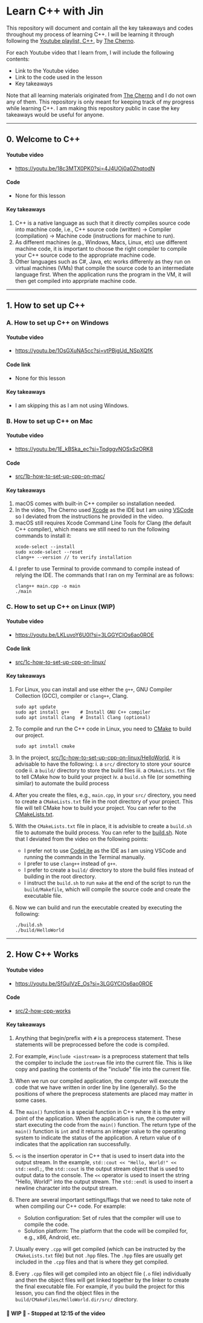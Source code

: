 # Learn C++ with Jin

This repository will document and contain all the key takeaways and codes throughout my process of learning C++.
I will be learning it through following the [Youtube playlist, C++](https://youtube.com/playlist?list=PLlrATfBNZ98dudnM48yfGUldqGD0S4FFb&si=eAUec1IBcU8OovFy), by [The Cherno](https://www.youtube.com/channel/UCQ-W1KE9EYfdxhL6S4twUNw).

For each Youtube video that I learn from, I will include the following contents:
- Link to the Youtube video
- Link to the code used in the lesson
- Key takeaways

Note that all learning materials originated from [The Cherno](https://www.youtube.com/channel/UCQ-W1KE9EYfdxhL6S4twUNw) and I do not own any of them.
This repository is only meant for keeping track of my progress while learning C++.
I am making this repository public in case the key takeaways would be useful for anyone.

---
## 0. Welcome to C++

#### Youtube video

- https://youtu.be/18c3MTX0PK0?si=4J4UOj0a0ZhqtodN

#### Code

- None for this lesson

#### Key takeaways

1. C++ is a native language as such that it directly compiles source code into machine code, i.e., C++ source code (written) -> Compiler (compilation) -> Machine code (instructions for machine to run).
2. As different machines (e.g., Windows, Macs, Linux, etc) use different machine code, it is important to choose the right compiler to compile your C++ source code to the appropriate machine code.
3. Other languages such as C#, Java, etc works differenly as they run on virtual machines (VMs) that compile the source code to an intermediate language first. When the application runs the program in the VM, it will then get compiled into apprpriate machine code.

---
## 1. How to set up C++

### A. How to set up C++ on Windows

#### Youtube video

- https://youtu.be/1OsGXuNA5cc?si=vtPBjgUd_NSpXQfK

#### Code link

- None for this lesson

#### Key takeaways

- I am skipping this as I am not using Windows.

### B. How to set up C++ on Mac

#### Youtube video

- https://youtu.be/1E_kBSka_ec?si=TpdggvNOSxSzORK8

#### Code

- [src/1b-how-to-set-up-cpp-on-mac/](src/1b-how-to-set-up-cpp-on-mac/)

#### Key takeaways

1. macOS comes with built-in C++ compiler so installation needed.
2. In the video, The Cherno used [Xcode](https://developer.apple.com/xcode/) as the IDE but
I am using [VSCode](https://code.visualstudio.com/) so I deviated from the instructions he 
provided in the video.
3. macOS still requires Xcode Command Line Tools for Clang (the default C++ compiler), which
means we still need to run the following commands to install it:
    ```
    xcode-select --install
    sudo xcode-select --reset
    clang++ --version // to verify installation
    ```
4. I prefer to use Terminal to provide command to compile instead of relying
the IDE. The commands that I ran on my Terminal are as follows:
    ```
    clang++ main.cpp -o main
    ./main
    ```

### C. How to set up C++ on Linux (WIP)

#### Youtube video 

- https://youtu.be/LKLuvoY6U0I?si=3LGGYCIOs6ao0ROE

#### Code link

- [src/1c-how-to-set-up-cpp-on-linux/](src/1c-how-to-set-up-cpp-on-linux/)

#### Key takeaways

1. For Linux, you can install and use either the `g++`, GNU Compiler Collection (GCC), compiler 
or `clang++`, Clang.
    ```
    sudo apt update
    sudo apt install g++    # Install GNU C++ compiler
    sudo apt install clang  # Install Clang (optional)
    ```

2. To compile and run the C++ code in Linux, you need to [CMake](https://cmake.org/) to build our project.
    ```
    sudo apt install cmake
    ```

3. In the project, [src/1c-how-to-set-up-cpp-on-linux/HelloWorld](src/1c-how-to-set-up-cpp-on-linux/HelloWorld), 
it is advisable to have the following:
    i. a `src/` directory to store your source code
    ii. a `build/` directory to store the build files
    iii. a `CMakeLists.txt` file to tell CMake how to build your project
    iv. a `build.sh` file (or something similar) to automate the build process 

4. After you create the files, e.g., `main.cpp`, in your `src/` directory, you need to create a 
`CMakeLists.txt` file in the root directory of your project. This file will tell CMake how to build
your project. You can refer to the [CMakeLists.txt](src/1c-how-to-set-up-cpp-on-linux/CMakeLists.txt).

5. With the `CMakeLists.txt` file in place, it is advisible to create a `build.sh` file to automate
the build process. You can refer to the [build.sh](src/1c-how-to-set-up-cpp-on-linux/build.sh).
Note that I deviated from the video on the following points:
    - I prefer not to use [CodeLite](https://codelite.org/) as the IDE as I am using VSCode and
    running the commands in the Terminal manually.
    - I prefer to use `clang++` instead of `g++`.
    - I prefer to create a `build/` directory to store the build files instead of building 
    in the root directory.
    - I instruct the `build.sh` to run `make` at the end of the script to run the `build/Makefile`,
    which will compile the source code and create the executable file.

6. Now we can build and run the executable created by executing the following:
    ```
    ./build.sh
    ./build/HelloWorld
    ```

---
## 2. How C++ Works

#### Youtube video

- https://youtu.be/SfGuIVzE_Os?si=3LGGYCIOs6ao0ROE

#### Code

- [src/2-how-cpp-works](src/2-how-cpp-works)

#### Key takeaways

1. Anything that begin/prefix with `#` is a preprocess statement. These statements will be preprocessed
before the code is compiled.

2. For example, `#include <iostream>` is a preprocess statement that tells the compiler to include the
`iostream` file into the current file. This is like copy and pasting the contents of the "include" file 
into the current file.

3. When we run our compiled application, the computer will execute the code that we have written in order 
line by line (generally). So the positions of where the preprocess statements are placed may matter in 
some cases.

4. The `main()` function is a special function in C++ where it is the entry point of the application. 
When the application is run, the computer will start executing the code from the `main()` function.
The return type of the `main()` function is `int` and it returns an integer value to the operating system
to indicate the status of the application. A return value of `0` indicates that the application ran
successfully.

5. `<<` is the insertion operator in C++ that is used to insert data into the output stream. In the
example, `std::cout << "Hello, World!" << std::endl;`, the `std::cout` is the output stream object
that is used to output data to the console. The `<<` operator is used to insert the string "Hello, World!"
into the output stream. The `std::endl` is used to insert a newline character into the output stream.

6. There are several important settings/flags that we need to take note of when compiling our C++ code.
For example:
    - Solution configuration: Set of rules that the compiler will use to compile the code.
    - Solution platform: The platform that the code will be compiled for, e.g., x86, Android, etc.

7. Usually every `.cpp` will get compiled (which can be instructed by the `CMakeLists.txt` file) but not
`.hpp` files. The `.hpp` files are usually get included in the `.cpp` files and that is where they get
compiled.

8. Every `.cpp` files will get compiled into an object file (`.o` file) individually and then the object 
files will get linked together by the linker to create the final executable file. For example, if you 
build the project for this lesson, you can find the object files in the `build/CMakeFiles/HelloWorld.dir/src/` directory.

#### 👷 WIP 👷 - Stopped at 12:15 of the video